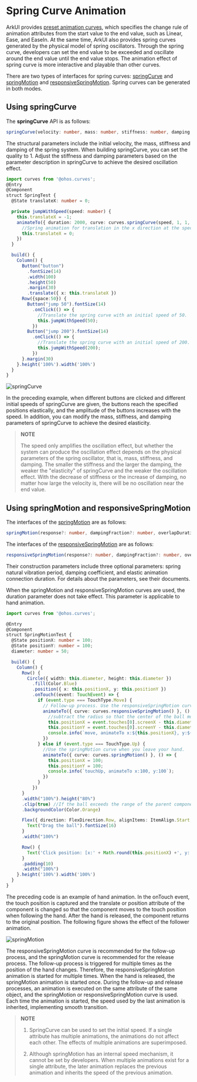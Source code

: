 # Spring Curve Animation


ArkUI provides [preset animation curves](../reference/arkui-ts/ts-appendix-enums.md#curve), which specifies the change rule of animation attributes from the start value to the end value, such as Linear, Ease, and EaseIn. At the same time, ArkUI also provides spring curves generated by the physical model of spring oscillators. Through the spring curve, developers can set the end value to be exceeded and oscillate around the end value until the end value stops. The animation effect of spring curve is more interactive and playable than other curves.


There are two types of interfaces for spring curves: [springCurve](../reference/apis/js-apis-curve.md#curvesspringcurve9) and [springMotion](../reference/apis/js-apis-curve.md#curvesspringmotion9) and [responsiveSpringMotion](../reference/apis/js-apis-curve.md#curvesresponsivespringmotion9). Spring curves can be generated in both modes.


## Using springCurve

The **springCurve** API is as follows:


```ts
springCurve(velocity: number, mass: number, stiffness: number, damping: number)
```

The structural parameters include the initial velocity, the mass, stiffness and damping of the spring system. When building springCurve, you can set the quality to 1. Adjust the stiffness and damping parameters based on the parameter description in springCurve to achieve the desired oscillation effect.



```ts
import curves from '@ohos.curves';
@Entry
@Component
struct SpringTest {
  @State translateX: number = 0;

  private jumpWithSpeed(speed: number) {
    this.translateX = -1;
    animateTo({ duration: 2000, curve: curves.springCurve(speed, 1, 1, 1.2) }, () => {
      //Spring animation for translation in the x direction at the specified initial speed
      this.translateX = 0;
    })
  }

  build() {
    Column() {
      Button("button")
        .fontSize(14)
        .width(100)
        .height(50)
        .margin(30)
        .translate({ x: this.translateX })
      Row({space:50}) {
        Button("jump 50").fontSize(14)
          .onClick(() => {
            //Translate the spring curve with an initial speed of 50.
            this.jumpWithSpeed(50);
          })
        Button("jump 200").fontSize(14)
          .onClick(() => {
            //Translate the spring curve with an initial speed of 200.
            this.jumpWithSpeed(200);
          })
      }.margin(30)
    }.height('100%').width('100%')
  }
}
```


![springCurve](figures/springCurve.gif)


In the preceding example, when different buttons are clicked and different initial speeds of springCurve are given, the buttons reach the specified positions elastically, and the amplitude of the buttons increases with the speed. In addition, you can modify the mass, stiffness, and damping parameters of springCurve to achieve the desired elasticity.


>**NOTE**
>
>The speed only amplifies the oscillation effect, but whether the system can produce the oscillation effect depends on the physical parameters of the spring oscillator, that is, mass, stiffness, and damping. The smaller the stiffness and the larger the damping, the weaker the "elasticity" of springCurve and the weaker the oscillation effect. With the decrease of stiffness or the increase of damping, no matter how large the velocity is, there will be no oscillation near the end value.


## Using springMotion and responsiveSpringMotion

The interfaces of the [springMotion](../reference/apis/js-apis-curve.md#curvesspringmotion9) are as follows:


```ts
springMotion(response?: number, dampingFraction?: number, overlapDuration?: number)
```

The interfaces of the [responsiveSpringMotion](../reference/apis/js-apis-curve.md#curvesresponsivespringmotion9) are as follows:


```ts
responsiveSpringMotion(response?: number, dampingFraction?: number, overlapDuration?: number)
```

Their construction parameters include three optional parameters: spring natural vibration period, damping coefficient, and elastic animation connection duration. For details about the parameters, see their documents.


When the springMotion and responsiveSpringMotion curves are used, the duration parameter does not take effect. This parameter is applicable to hand animation.



```ts
import curves from '@ohos.curves';

@Entry
@Component
struct SpringMotionTest {
  @State positionX: number = 100;
  @State positionY: number = 100;
  diameter: number = 50;

  build() {
    Column() {
      Row() {
        Circle({ width: this.diameter, height: this.diameter })
          .fill(Color.Blue)
          .position({ x: this.positionX, y: this.positionY })
          .onTouch((event: TouchEvent) => {
            if (event.type === TouchType.Move) {
              // Follow-up process. Use the responsiveSpringMotion curve.
              animateTo({ curve: curves.responsiveSpringMotion() }, () => {
                //subtract the radius so that the center of the ball moves to the finger position
                this.positionX = event.touches[0].screenX - this.diameter / 2;
                this.positionY = event.touches[0].screenY - this.diameter / 2;
                console.info(`move, animateTo x:${this.positionX}, y:${this.positionY}`);
              })
            } else if (event.type === TouchType.Up) {
              //Use the springMotion curve when you leave your hand.
              animateTo({ curve: curves.springMotion() }, () => {
                this.positionX = 100;
                this.positionY = 100;
                console.info(`touchUp, animateTo x:100, y:100`);
              })
            }
          })
      }
      .width("100%").height("80%")
      .clip(true) //If the ball exceeds the range of the parent component, the ball is invisible.
      .backgroundColor(Color.Orange)

      Flex({ direction: FlexDirection.Row, alignItems: ItemAlign.Start, justifyContent: FlexAlign.Center }) {
        Text("Drag the ball").fontSize(16)
      }
      .width("100%")

      Row() {
        Text('Click position: [x:' + Math.round(this.positionX) +', y:' + Math.round(this.positionY) + ']').fontSize(16)
      }
      .padding(10)
      .width("100%")
    }.height('100%').width('100%')
  }
}
```


The preceding code is an example of hand animation. In the onTouch event, the touch position is captured and the translate or position attribute of the component is changed so that the component moves to the touch position when following the hand. After the hand is released, the component returns to the original position. The following figure shows the effect of the follower animation.


![springMotion](figures/springMotion.gif)


The responsiveSpringMotion curve is recommended for the follow-up process, and the springMotion curve is recommended for the release process. The follow-up process is triggered for multiple times as the position of the hand changes. Therefore, the responsiveSpringMotion animation is started for multiple times. When the hand is released, the springMotion animation is started once. During the follow-up and release processes, an animation is executed on the same attribute of the same object, and the springMotion or responsiveSpringMotion curve is used. Each time the animation is started, the speed used by the last animation is inherited, implementing smooth transition.


>**NOTE**
>
>  1. SpringCurve can be used to set the initial speed. If a single attribute has multiple animations, the animations do not affect each other. The effects of multiple animations are superimposed.
>
>  2. Although springMotion has an internal speed mechanism, it cannot be set by developers. When multiple animations exist for a single attribute, the later animation replaces the previous animation and inherits the speed of the previous animation.
